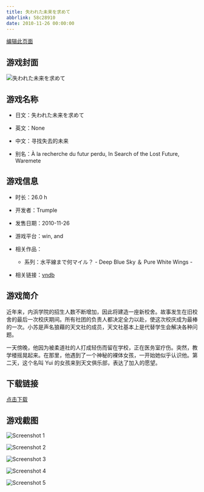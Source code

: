 ```yaml
---
title: 失われた未来を求めて
abbrlink: 58c28910
date: 2010-11-26 00:00:00
---
```

[编辑此页面](https://github.com/ACG-3/ADV3-source/blob/main/source/_posts/games/%E5%A4%B1%E3%82%8F%E3%82%8C%E3%81%9F%E6%9C%AA%E6%9D%A5%E3%82%92%E6%B1%82%E3%82%81%E3%81%A6.md)

## 游戏封面

![失われた未来を求めて](https%3A//pan.timero.xyz/onedrive/img_lib_001/%E5%A4%B1%E3%82%8F%E3%82%8C%E3%81%9F%E6%9C%AA%E6%9D%A5%E3%82%92%E6%B1%82%E3%82%81%E3%81%A6_cover.avif)


## 游戏名称

- 日文：失われた未来を求めて
- 英文：None
- 中文：寻找失去的未来

- 别名：À la recherche du futur perdu, In Search of the Lost Future, Waremete


## 游戏信息

- 时长：26.0 h
- 开发者：Trumple
- 发售日期：2010-11-26
- 游戏平台：win, and
- 相关作品：
   - 系列：水平線まで何マイル？ - Deep Blue Sky ＆ Pure White Wings -

- 相关链接：[vndb](https://vndb.org/v4880)


## 游戏简介

近年来，内浜学院的招生人数不断增加，因此将建造一座新校舍。故事发生在旧校舍的最后一次校庆期间。所有社团的负责人都决定全力以赴，使这次校庆成为最棒的一次。小苏是声名狼藉的天文社的成员，天文社基本上是代替学生会解决各种问题。

一天傍晚，他因为被柔道社的人打成轻伤而留在学校，正在医务室疗伤。突然，教学楼摇晃起来。在那里，他遇到了一个神秘的裸体女孩，一开始她似乎认识他。第二天，这个名叫 Yui 的女孩来到天文俱乐部，表达了加入的愿望。




## 下载链接

[点击下载](https://pan.timero.xyz/onedrive/adv_lib_001/%E5%A4%B1%E3%82%8F%E3%82%8C%E3%81%9F%E6%9C%AA%E6%9D%A5%E3%82%92%E6%B1%82%E3%82%81%E3%81%A6)


## 游戏截图


![Screenshot 1](https%3A//pan.timero.xyz/onedrive/img_lib_001/%E5%A4%B1%E3%82%8F%E3%82%8C%E3%81%9F%E6%9C%AA%E6%9D%A5%E3%82%92%E6%B1%82%E3%82%81%E3%81%A6_Screenshot_1.avif)

![Screenshot 2](https%3A//pan.timero.xyz/onedrive/img_lib_001/%E5%A4%B1%E3%82%8F%E3%82%8C%E3%81%9F%E6%9C%AA%E6%9D%A5%E3%82%92%E6%B1%82%E3%82%81%E3%81%A6_Screenshot_2.avif)

![Screenshot 3](https%3A//pan.timero.xyz/onedrive/img_lib_001/%E5%A4%B1%E3%82%8F%E3%82%8C%E3%81%9F%E6%9C%AA%E6%9D%A5%E3%82%92%E6%B1%82%E3%82%81%E3%81%A6_Screenshot_3.avif)

![Screenshot 4](https%3A//pan.timero.xyz/onedrive/img_lib_001/%E5%A4%B1%E3%82%8F%E3%82%8C%E3%81%9F%E6%9C%AA%E6%9D%A5%E3%82%92%E6%B1%82%E3%82%81%E3%81%A6_Screenshot_4.avif)

![Screenshot 5](https%3A//pan.timero.xyz/onedrive/img_lib_001/%E5%A4%B1%E3%82%8F%E3%82%8C%E3%81%9F%E6%9C%AA%E6%9D%A5%E3%82%92%E6%B1%82%E3%82%81%E3%81%A6_Screenshot_5.avif)

